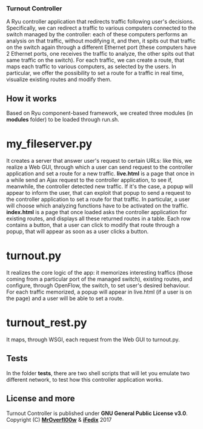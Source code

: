### Turnout Controller

A Ryu controller application that redirects traffic following user's decisions. 
Specifically, we can redirect a traffic to various computers connected to the switch managed by the controller: each of these computers performs an analysis on that traffic, without modifying it, and then, it spits out that traffic on the switch again through a different Ethernet port (these computers have 2 Ethernet ports, one receives the traffic to analyze, the other spits out that same traffic on the switch).
For each traffic, we can create a route, that maps each traffic to various computers, as selected by the users.
In particular, we offer the possibility to set a route for a traffic in real time, visualize existing routes and modify them.


## How it works

Based on Ryu component-based framework, we created three modules (in **modules** folder) to be loaded through run.sh.
# my_fileserver.py 
It creates a server that answer user's request to certain URLs: like this, we realize a Web GUI, through which a user can send request to the controller application and set a route for a new traffic.
**live.html** is a page that once in a while send an Ajax request to the controller application, to see if, meanwhile, the controller detected new traffic. If it's the case, a popup will appear to inform the user, that can exploit that popup to send a request to the controller application to set a route for that traffic. In particular, a user will choose which analyzing functions have to be activated on the traffic.
**index.html** is a page that once loaded asks the controller application for existing routes, and displays all these returned routes in a table. Each row contains a button, that a user can click to modify that route through a popup, that will appear as soon as a user clicks a button.
# turnout.py
It realizes the core logic of the app: it memorizes interesting traffics (those coming from a particular port of the managed switch), existing routes, and configure, through OpenFlow, the switch, to set user's desired behaviour.
For each traffic memorized, a popup will appear in live.html (if a user is on the page) and a user will be able to set a route.
# turnout_rest.py
It maps, through WSGI, each request from the Web GUI to turnout.py.

## Tests

In the folder **tests**, there are two shell scripts that will let you emulate two different network, to test how this controller application works.

## License and more

Turnout Controller is published under **GNU General Public License v3.0**.
Copyright (C) [**MrOverfl00w**](https://github.com/MrOverflOOw) & [**iFedix**](https://github.com/iFedix) 2017
